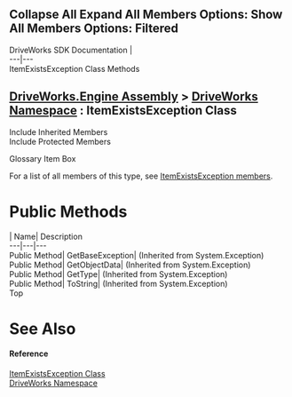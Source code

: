 Collapse All Expand All Members Options: Show All  Members Options: Filtered   
---  
DriveWorks SDK Documentation  |   
---|---  
ItemExistsException Class Methods   
  
[DriveWorks.Engine Assembly](topic2156.md) > [DriveWorks Namespace](topic2159.md) : ItemExistsException Class  
---  
  
Include Inherited Members    
Include Protected Members    


Glossary Item Box

For a list of all members of this type, see [ItemExistsException members](topic3562.md).

# Public Methods

| Name| Description  
---|---|---  
Public Method| GetBaseException|  (Inherited from System.Exception)  
Public Method| GetObjectData|  (Inherited from System.Exception)  
Public Method| GetType|  (Inherited from System.Exception)  
Public Method| ToString|  (Inherited from System.Exception)  
Top

# See Also

#### Reference

[ItemExistsException Class](topic3561.md)   
[DriveWorks Namespace](topic2159.md)


